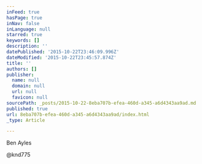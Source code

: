 ```yaml
---
inFeed: true
hasPage: true
inNav: false
inLanguage: null
starred: true
keywords: []
description: ''
datePublished: '2015-10-22T23:46:09.996Z'
dateModified: '2015-10-22T23:45:57.874Z'
title: ''
authors: []
publisher:
  name: null
  domain: null
  url: null
  favicon: null
sourcePath: _posts/2015-10-22-8eba707b-efea-460d-a345-a6d4343aa9ad.md
published: true
url: 8eba707b-efea-460d-a345-a6d4343aa9ad/index.html
_type: Article

---
```

Ben Ayles

@knd775